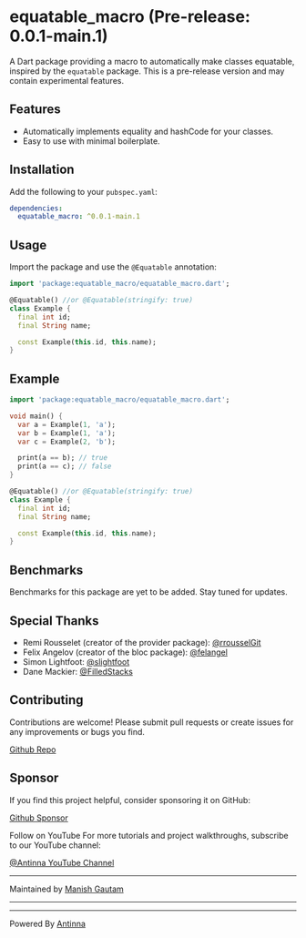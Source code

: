 
<!-- Pre-release Version: -->
<!-- README-main.md -->


# equatable_macro (Pre-release: 0.0.1-main.1)

A Dart package providing a macro to automatically make classes equatable, inspired by the `equatable` package. This is a pre-release version and may contain experimental features.

## Features

- Automatically implements equality and hashCode for your classes.
- Easy to use with minimal boilerplate.

## Installation

Add the following to your `pubspec.yaml`:

```yaml
dependencies:
  equatable_macro: ^0.0.1-main.1
```
## Usage
Import the package and use the `@Equatable` annotation:
```dart
import 'package:equatable_macro/equatable_macro.dart';

@Equatable() //or @Equatable(stringify: true)
class Example {
  final int id;
  final String name;

  const Example(this.id, this.name);
}

```
## Example
```dart
import 'package:equatable_macro/equatable_macro.dart';

void main() {
  var a = Example(1, 'a');
  var b = Example(1, 'a');
  var c = Example(2, 'b');

  print(a == b); // true
  print(a == c); // false
}

@Equatable() //or @Equatable(stringify: true)
class Example {
  final int id;
  final String name;

  const Example(this.id, this.name);
}

```

## Benchmarks

Benchmarks for this package are yet to be added. Stay tuned for updates.

## Special Thanks

- Remi Rousselet (creator of the provider package): [@rrousselGit](https://github.com/rrousselGit)
- Felix Angelov (creator of the bloc package): [@felangel](https://github.com/felangel)
- Simon Lightfoot: [@slightfoot](https://github.com/slightfoot)
- Dane Mackier: [@FilledStacks](https://github.com/FilledStacks)


## Contributing
Contributions are welcome! Please submit pull requests or create issues for any improvements or bugs you find.

[Github Repo](https://github.com/antinna/equatable_macro)

## Sponsor
If you find this project helpful, consider sponsoring it on GitHub:

[Github Sponsor](https://github.com/sponsors/Manishmg3994)


Follow on YouTube
For more tutorials and project walkthroughs, subscribe to our YouTube channel:

[@Antinna YouTube Channel](https://m.youtube.com/antinna)

---
Maintained by [Manish Gautam](https://github.com/Manishmg3994)

---

---
Powered By [Antinna](https://github.com/antinna)
